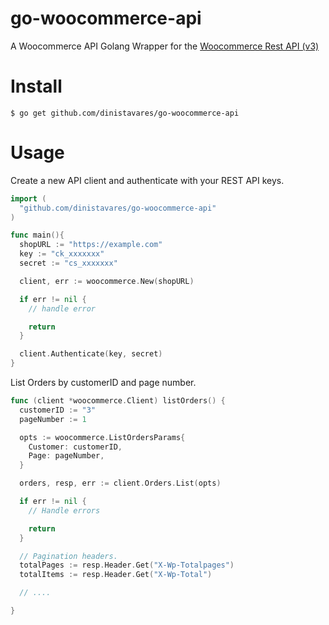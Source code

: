 # go-woocommerce-api
A Woocommerce API Golang Wrapper for the [Woocommerce Rest API (v3)](https://woocommerce.github.io/woocommerce-rest-api-docs/)

# Install

```
$ go get github.com/dinistavares/go-woocommerce-api
```

# Usage

Create a new API client and authenticate with your REST API keys.

```go
import (
  "github.com/dinistavares/go-woocommerce-api"
)

func main(){
  shopURL := "https://example.com"
  key := "ck_xxxxxxx"
  secret := "cs_xxxxxxx"

  client, err := woocommerce.New(shopURL)

  if err != nil {
    // handle error

    return
  }

  client.Authenticate(key, secret)
}

```

List Orders by customerID and page number.

```go
func (client *woocommerce.Client) listOrders() {
  customerID := "3"
  pageNumber := 1

  opts := woocommerce.ListOrdersParams{
    Customer: customerID,
    Page: pageNumber,
  }

  orders, resp, err := client.Orders.List(opts)

  if err != nil {
    // Handle errors

    return
  }

  // Pagination headers.
  totalPages := resp.Header.Get("X-Wp-Totalpages")
  totalItems := resp.Header.Get("X-Wp-Total")

  // ....

}

```

